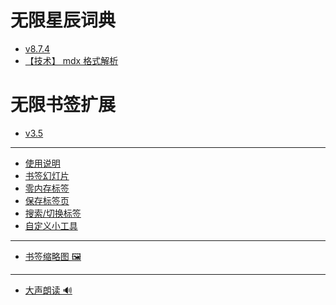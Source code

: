 # 无限星辰词典
- [v8.7.4](content/无限星辰_devlog.md)
- [【技术】 mdx 格式解析](content/无限星辰/fileformat_svg.md)

# 无限书签扩展
- [v3.5](content/无限书签_devlog.md)
- ---
- [使用说明](content/无限书签/使用说明.md)
- [书签幻灯片](content/无限书签/书签幻灯片.md)
- [零内存标签](content/无限书签/零内存标签页.md)
- [保存标签页](content/无限书签/如何保存滚动位置等会话数据.md)
- [搜索/切换标签](content/无限书签/标签页搜索.md)
- [自定义小工具](content/无限书签/自定义页面.md)
- ---
- [书签缩略图 🖼️](content/无限书签/书签缩略图.md)
- ---
- [大声朗读 🔊](content/无限书签/大声朗读.md)


    
    
